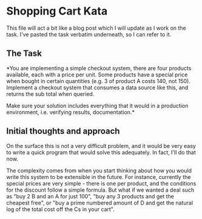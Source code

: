 # Shopping Cart Kata

This file will act a bit like a blog post which I will update as I work on the task.
I've pasted the task verbatim underneath, so I can refer to it.

## The Task

*You are implementing a simple checkout system, there are four products available, each with a price per unit. Some
products have a special price when bought in certain quantities (e.g. 3 of product A costs 140, not 150). Implement a
checkout system that consumes a data source like this, and returns the sub total when queried.

Make sure your solution includes everything that it would in a production environment, i.e. verifying results,
documentation.*

## Initial thoughts and approach

On the surface this is not a very difficult problem, and it would be very easy to write a quick
program that would solve this adequately. In fact, I'll do that now.

The complexity comes from when you start thinking about
how you would write this system to be extensible in the future. For instance, currently the
special prices are very simple - there is one per product, and the conditions for the discount
follow a simple formula. But what if we wanted a deal such as "buy 2 B and an A for just 100",
"buy any 3 products and get the cheapest free", or "buy a prime numbered amount of D and get the
natural log of the total cost off the Cs in your cart".

